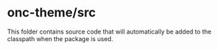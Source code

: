 # onc-theme/src

This folder contains source code that will automatically be added to the classpath when
the package is used.
